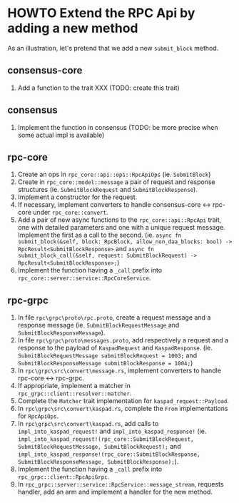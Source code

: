 # HOWTO Extend the RPC Api by adding a new method

As an illustration, let's pretend that we add a new `submit_block` method.

## consensus-core

1. Add a function to the trait XXX
   (TODO: create this trait)

## consensus

1. Implement the function in consensus
   (TODO: be more precise when some actual impl is available)

## rpc-core

1. Create an ops in `rpc_core::api::ops::RpcApiOps`
   (ie. `SubmitBlock`)
2. Create in `rpc_core::model::message` a pair of request and response structures
   (ie. `SubmitBlockRequest` and `SubmitBlockResponse`).
3. Implement a constructor for the request.
4. If necessary, implement converters to handle consensus-core <-> rpc-core under `rpc_core::convert`.
5. Add a pair of new async functions to the `rpc_core::api::RpcApi` trait, one with detailed parameters and one with a unique request message.
   Implement the first as a call to the second.
   (ie. `async fn submit_block(&self, block: RpcBlock, allow_non_daa_blocks: bool) -> RpcResult<SubmitBlockResponse>` and
   `async fn submit_block_call(&self, request: SubmitBlockRequest) -> RpcResult<SubmitBlockResponse>;`)
6. Implement the function having a `_call` prefix into `rpc_core::server::service::RpcCoreService`.

## rpc-grpc

1. In file `rpc\grpc\proto\rpc.proto`, create a request message and a response message
   (ie. `SubmitBlockRequestMessage` and `SubmitBlockResponseMessage`).
2. In file `rpc\grpc\proto\messages.proto`, add respectively a request and a response to the payload of `KaspadRequest` and `KaspadResponse`.
   (ie. `SubmitBlockRequestMessage submitBlockRequest = 1003;` and `SubmitBlockResponseMessage submitBlockResponse = 1004;`)
3. In `rpc\grpc\src\convert\message.rs`, implement converters to handle rpc-core <-> rpc-grpc.
4. If appropriate, implement a matcher in `rpc_grpc::client::resolver::matcher`.
5. Complete the `Matcher` trait implementation for `kaspad_request::Payload`.
6. In `rpc\grpc\src\convert\kaspad.rs`, complete the `From` implementations for `RpcApiOps`.
7. In `rpc\grpc\src\convert\kaspad.rs`, add calls to `impl_into_kaspad_request!` and `impl_into_kaspad_response!`
   (ie. `impl_into_kaspad_request!(rpc_core::SubmitBlockRequest, SubmitBlockRequestMessage, SubmitBlockRequest);` and
   `impl_into_kaspad_response!(rpc_core::SubmitBlockResponse, SubmitBlockResponseMessage, SubmitBlockResponse);`).
8. Implement the function having a `_call` prefix into `rpc_grpc::client::RpcApiGrpc`.
9. In `rpc_grpc::server::service::RpcService::message_stream`, requests handler, add an arm and implement a handler for the new method.
